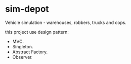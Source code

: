 # sim-depot
Vehicle simulation - warehouses, robbers, trucks and cops.

this project use design pattern:
- MVC.
- Singleton.
- Abstract Factory.
- Observer.
